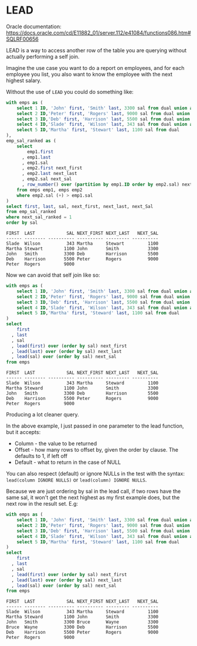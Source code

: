# LEAD

Oracle documentation: https://docs.oracle.com/cd/E11882_01/server.112/e41084/functions086.htm#SQLRF00656

LEAD is a way to access another row of the table you are querying without actually performing a self join.

Imagine the use case you want to do a report on employees, and for each employee you list, you also want to know the employee with the next highest salary.

Without the use of `LEAD` you could do something like:

```sql
with emps as (
    select 1 ID, 'John' first, 'Smith' last, 3300 sal from dual union all
    select 2 ID,'Peter' first, 'Rogers' last, 9000 sal from dual union all
    select 3 ID,'Deb' first, 'Harrison' last, 5500 sal from dual union all
    select 4 ID,'Slade' first, 'Wilson' last, 343 sal from dual union all
    select 5 ID,'Martha' first, 'Stewart' last, 1100 sal from dual
),
emp_sal_ranked as (
    select
        emp1.first
      , emp1.last
      , emp1.sal
      , emp2.first next_first
      , emp2.last next_last
      , emp2.sal next_sal
      , row_number() over (partition by emp1.ID order by emp2.sal) next_sal_ranked
    from emps emp1, emps emp2
    where emp2.sal (+) > emp1.sal
)
select first, last, sal, next_first, next_last, next_Sal
from emp_sal_ranked
where next_sal_ranked = 1
order by sal
```

```
FIRST  LAST            SAL NEXT_FIRST NEXT_LAST   NEXT_SAL
------ -------- ---------- ---------- --------- ----------
Slade  Wilson          343 Martha     Stewart         1100
Martha Stewart        1100 John       Smith           3300
John   Smith          3300 Deb        Harrison        5500
Deb    Harrison       5500 Peter      Rogers          9000
Peter  Rogers         9000
```

Now we can avoid that self join like so:

```sql
with emps as (
    select 1 ID, 'John' first, 'Smith' last, 3300 sal from dual union all
    select 2 ID,'Peter' first, 'Rogers' last, 9000 sal from dual union all
    select 3 ID,'Deb' first, 'Harrison' last, 5500 sal from dual union all
    select 4 ID,'Slade' first, 'Wilson' last, 343 sal from dual union all
    select 5 ID,'Martha' first, 'Steward' last, 1100 sal from dual
)
select
    first
  , last
  , sal
  , lead(first) over (order by sal) next_first
  , lead(last) over (order by sal) next_last
  , lead(sal) over (order by sal) next_sal
from emps
```
```
FIRST  LAST            SAL NEXT_FIRST NEXT_LAST   NEXT_SAL
------ -------- ---------- ---------- --------- ----------
Slade  Wilson          343 Martha     Steward         1100
Martha Steward        1100 John       Smith           3300
John   Smith          3300 Deb        Harrison        5500
Deb    Harrison       5500 Peter      Rogers          9000
Peter  Rogers         9000
```
Producing a lot cleaner query.

In the above example, I just passed in one parameter to the lead function, but it accepts:

* Column - the value to be returned
* Offset - how many rows to offset by, given the order by clause. The defaults to 1, if left off
* Default - what to return in the case of NULL

You can also respect (default) or ignore NULLs in the test with the syntax: `lead(column IGNORE NULLS)` or `lead(column) IGNORE NULLS`.

Because we are just ordering by sal in the lead call, if two rows have the same sal, it won't get the next highest as my first example does, but the next row in the result set. E.g:

```sql
with emps as (
    select 1 ID, 'John' first, 'Smith' last, 3300 sal from dual union all
    select 2 ID,'Peter' first, 'Rogers' last, 9000 sal from dual union all
    select 3 ID,'Deb' first, 'Harrison' last, 5500 sal from dual union all
    select 4 ID,'Slade' first, 'Wilson' last, 343 sal from dual union all
    select 5 ID,'Martha' first, 'Steward' last, 1100 sal from dual
)
select
    first
  , last
  , sal
  , lead(first) over (order by sal) next_first
  , lead(last) over (order by sal) next_last
  , lead(sal) over (order by sal) next_sal
from emps
```
```
FIRST  LAST            SAL NEXT_FIRST NEXT_LAST   NEXT_SAL
------ -------- ---------- ---------- --------- ----------
Slade  Wilson          343 Martha     Steward         1100
Martha Steward        1100 John       Smith           3300
John   Smith          3300 Bruce      Wayne           3300
Bruce  Wayne          3300 Deb        Harrison        5500
Deb    Harrison       5500 Peter      Rogers          9000
Peter  Rogers         9000
```
